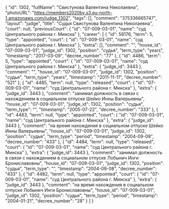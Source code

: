 {
    "id": 1302,
    "fullName": "Свистунова Валентина Николаевна",
    "photoURL": "https://members2020by.s3.eu-north-1.amazonaws.com/judge_1302",
    "tags": [],
    "comment": "375336665747",
    "layout": "judge",
    "title": "Судья Свистунова Валентина Николаевна",
    "court": null,
    "previousCourt": {
        "id": "07-009-03-01",
        "name": "суд Центрального района г. Минска"
    },
    "career": [
        {
            "id": 58176,
            "term": 5,
            "type": "appointed",
            "court": {
                "id": "07-009-03-01",
                "name": "суд Центрального района г. Минска"
            },
            "extra": [],
            "comment": "",
            "house_id": "07-009-03-01",
            "judge_id": 1302,
            "position": "судья",
            "term_type": "years",
            "timestamp": "2017-03-09",
            "decree_number": "77"
        },
        {
            "id": 4486,
            "term": 5,
            "type": "appointed",
            "court": {
                "id": "07-009-03-01",
                "name": "суд Центрального района г. Минска"
            },
            "extra": {
                "judge_id": 3443
            },
            "comment": "",
            "house_id": "07-009-03-01",
            "judge_id": 1302,
            "position": "судья",
            "term_type": "years",
            "timestamp": "2011-11-11",
            "decree_number": "521"
        },
        {
            "id": 4485,
            "term": null,
            "type": "released",
            "court": {
                "id": "07-009-03-01",
                "name": "суд Центрального района г. Минска"
            },
            "extra": {
                "judge_id": 3443
            },
            "comment": "занимал должность в связи с нахождением в социальном отпуске Шейко Инны Валерьевны",
            "house_id": "07-009-03-01",
            "judge_id": 1302,
            "position": "судья",
            "term_type": "",
            "timestamp": "2005-07-22",
            "decree_number": "333"
        },
        {
            "id": 4483,
            "term": null,
            "type": "appointed",
            "court": {
                "id": "07-009-03-01",
                "name": "суд Центрального района г. Минска"
            },
            "extra": {
                "judge_id": 3443
            },
            "comment": "на время нахождения в социальном отпуске Шейко Инны Валерьевны",
            "house_id": "07-009-03-01",
            "judge_id": 1302,
            "position": "судья",
            "term_type": "period",
            "timestamp": "2004-09-08",
            "decree_number": "433"
        },
        {
            "id": 4484,
            "term": null,
            "type": "released",
            "court": {
                "id": "07-009-03-01",
                "name": "суд Центрального района г. Минска"
            },
            "extra": {
                "judge_id": 3443
            },
            "comment": "занимал должность в связи с нахождением в социальном отпуске Лобынич Инги Брониславовны",
            "house_id": "07-009-03-01",
            "judge_id": 1302,
            "position": "судья",
            "term_type": "",
            "timestamp": "2004-09-08",
            "decree_number": "433"
        },
        {
            "id": 4482,
            "term": null,
            "type": "appointed",
            "court": {
                "id": "07-009-03-01",
                "name": "суд Центрального района г. Минска"
            },
            "extra": {
                "judge_id": 3443
            },
            "comment": "на время нахождения в социальном отпуске Лобынич Инги Брониславовны",
            "house_id": "07-009-03-01",
            "judge_id": 1302,
            "position": "судья",
            "term_type": "period",
            "timestamp": "2004-01-21",
            "decree_number": "28"
        }
    ]
}